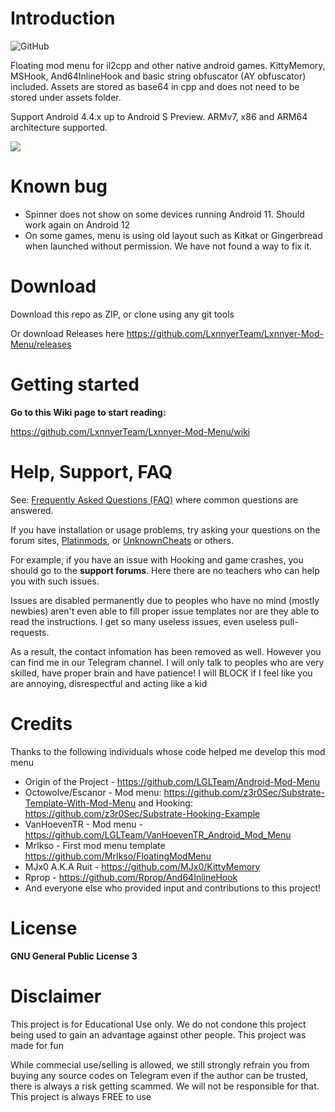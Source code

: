 # Introduction
![GitHub](https://img.shields.io/github/license/LGLTeam/Android-Mod-Menu?style=flat-square)

Floating mod menu for il2cpp and other native android games. KittyMemory, MSHook, And64InlineHook and basic string obfuscator (AY obfuscator) included. Assets are stored as base64 in cpp and does not need to be stored under assets folder.

Support Android 4.4.x up to Android S Preview. ARMv7, x86 and ARM64 architecture supported.

![](https://i.imgur.com/zeumkBG.gif)

# Known bug
- Spinner does not show on some devices running Android 11. Should work again on Android 12
- On some games, menu is using old layout such as Kitkat or Gingerbread when launched without permission. We have not found a way to fix it.

# Download
Download this repo as ZIP, or clone using any git tools

Or download Releases here https://github.com/LxnnyerTeam/Lxnnyer-Mod-Menu/releases

# Getting started
**Go to this Wiki page to start reading:**

https://github.com/LxnnyerTeam/Lxnnyer-Mod-Menu/wiki

# Help, Support, FAQ

See: [Frequently Asked Questions (FAQ)](https://github.com/LxnnyerTeam/Lxnnyer-Mod-Menu/wiki/FAQ) where common questions are answered.

If you have installation or usage problems, try asking your questions on the forum sites, [Platinmods](https://platinmods.com/forums/modding-questions-discussions.11/), or [UnknownCheats](https://www.unknowncheats.me/forum/android/) or others.

For example, if you have an issue with Hooking and game crashes, you should go to the **support forums**. Here there are no teachers who can help you with such issues.

Issues are disabled permanently due to peoples who have no mind (mostly newbies) aren't even able to fill proper issue templates nor are they able to read the instructions. I get so many useless issues, even useless pull-requests.

As a result, the contact infomation has been removed as well. However you can find me in our Telegram channel. I will only talk to peoples who are very skilled, have proper brain and have patience! I will BLOCK if I feel like you are annoying, disrespectful and acting like a kid

# Credits
Thanks to the following individuals whose code helped me develop this mod menu

* Origin of the Project - https://github.com/LGLTeam/Android-Mod-Menu
* Octowolve/Escanor - Mod menu: https://github.com/z3r0Sec/Substrate-Template-With-Mod-Menu and Hooking: https://github.com/z3r0Sec/Substrate-Hooking-Example
* VanHoevenTR - Mod menu - https://github.com/LGLTeam/VanHoevenTR_Android_Mod_Menu
* MrIkso - First mod menu template https://github.com/MrIkso/FloatingModMenu
* MJx0 A.K.A Ruit - https://github.com/MJx0/KittyMemory
* Rprop - https://github.com/Rprop/And64InlineHook
* And everyone else who provided input and contributions to this project!

# License
**GNU General Public License 3**

# Disclaimer
This project is for Educational Use only. We do not condone this project being used to gain an advantage against other people. This project was made for fun

While commecial use/selling is allowed, we still strongly refrain you from buying any source codes on Telegram even if the author can be trusted, there is always a risk getting scammed. We will not be responsible for that. This project is always FREE to use
